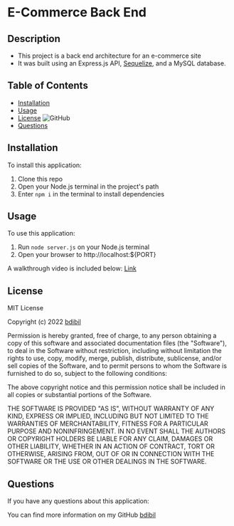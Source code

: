 # E-Commerce Back End <E-Commerce Back End>
  
## Description  
- This project is a back end architecture for an e-commerce site
- It was built using an Express.js API, [Sequelize](https://sequelize.org/), and a MySQL database.


## Table of Contents 
- [Installation](#installation)
- [Usage](#usage)
- [License](#license)  ![GitHub](https://img.shields.io/github/license/bdibil/E-Commerce-Back-End)
- [Questions](#Questions)

## Installation  
To install this application:
1. Clone this repo 
2. Open your Node.js terminal in the project's path   
3. Enter `npm i` in the terminal to install dependencies

## Usage    
To use this application:
1. Run `node server.js` on your Node.js terminal
2. Open your browser to http://localhost:${PORT}


A walkthrough video is included below: 
[Link](url)


## License  
MIT License

Copyright (c)  2022  [bdibil](https://github.com/bdibil)

Permission is hereby granted, free of charge, to any person obtaining a copy
of this software and associated documentation files (the "Software"), to deal
in the Software without restriction, including without limitation the rights
to use, copy, modify, merge, publish, distribute, sublicense, and/or sell
copies of the Software, and to permit persons to whom the Software is
furnished to do so, subject to the following conditions:

The above copyright notice and this permission notice shall be included in all
copies or substantial portions of the Software.

THE SOFTWARE IS PROVIDED "AS IS", WITHOUT WARRANTY OF ANY KIND, EXPRESS OR
IMPLIED, INCLUDING BUT NOT LIMITED TO THE WARRANTIES OF MERCHANTABILITY,
FITNESS FOR A PARTICULAR PURPOSE AND NONINFRINGEMENT. IN NO EVENT SHALL THE
AUTHORS OR COPYRIGHT HOLDERS BE LIABLE FOR ANY CLAIM, DAMAGES OR OTHER
LIABILITY, WHETHER IN AN ACTION OF CONTRACT, TORT OR OTHERWISE, ARISING FROM,
OUT OF OR IN CONNECTION WITH THE SOFTWARE OR THE USE OR OTHER DEALINGS IN THE
SOFTWARE.


## Questions 
If you have any questions about this application: 
  
You can find more information on my GitHub [bdibil](https://github.com/bdibil)

